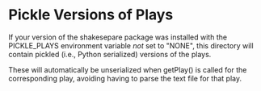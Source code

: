 # Pickle Versions of Plays

If your version of the shakesepare package was installed with the
PICKLE_PLAYS environment variable *not* set to "NONE", this directory
will contain pickled (i.e., Python serialized) versions of the plays.

These will automatically be unserialized when getPlay() is called for
the corresponding play, avoiding having to parse the text file for
that play.
